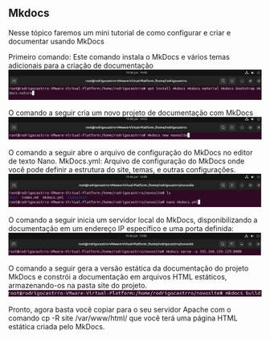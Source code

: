 ## Mkdocs 
Nesse tópico faremos um mini tutorial de como configurar e criar e documentar usando MkDocs

Primeiro comando: Este comando instala o MkDocs e vários temas adicionais para a criação de documentação
![Instalando](images/instalando-mkdocs.png)

O comando a seguir cria um novo projeto de documentação com MkDocs
![Novo site](images/novosite-mkdocs.png)

O comando a seguir abre o arquivo de configuração do MkDocs no editor de texto Nano.
MkDocs.yml: Arquivo de configuração do MkDocs onde você pode definir a estrutura do site, temas, e outras configurações.
![Alterar layout](images/alterarlayout-mkdocs.png)

O comando a seguir inicia um servidor local do MkDocs, disponibilizando a documentação em um endereço IP específico e uma porta definida:
![Testar site](images/testarsite-mkdocs.png)

O comando a seguir gera a versão estática da documentação do projeto MkDocs e constrói a documentação em arquivos HTML estáticos, armazenando-os na pasta site do projeto.
![Build](images/build.png)

Pronto, agora basta você copiar para o seu servidor Apache com o comando cp -R site /var/www/html/ que você terá uma página HTML estática criada pelo MkDocs. 
